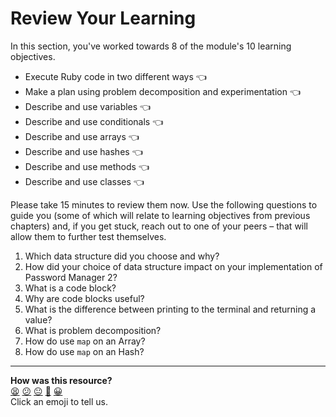 # Review Your Learning

In this section, you've worked towards 8 of the module's 10 learning objectives.

- Execute Ruby code in two different ways :point_left:
- Make a plan using problem decomposition and experimentation :point_left:
- Describe and use variables :point_left:
- Describe and use conditionals :point_left:
- Describe and use arrays :point_left:
- Describe and use hashes :point_left:
- Describe and use methods :point_left:
- Describe and use classes :point_left:

Please take 15 minutes to review them now. Use the following questions to guide you (some of which will relate to learning objectives from previous chapters) and, if you get stuck, reach out to one of your peers – that will allow them to further test themselves.

1. Which data structure did you choose and why?
2. How did your choice of data structure impact on your implementation of Password Manager 2?
3. What is a code block?
4. Why are code blocks useful?
5. What is the difference between printing to the terminal and returning a value?
6. What is problem decomposition?
7. How do use `map` on an Array?
8. How do use `map` on an Hash?


<!-- BEGIN GENERATED SECTION DO NOT EDIT -->

---

**How was this resource?**  
[😫](https://airtable.com/shrUJ3t7KLMqVRFKR?prefill_Repository=makersacademy%2Fruby_foundations&prefill_File=chapter3%2F07_chapter_3_review.md&prefill_Sentiment=😫) [😕](https://airtable.com/shrUJ3t7KLMqVRFKR?prefill_Repository=makersacademy%2Fruby_foundations&prefill_File=chapter3%2F07_chapter_3_review.md&prefill_Sentiment=😕) [😐](https://airtable.com/shrUJ3t7KLMqVRFKR?prefill_Repository=makersacademy%2Fruby_foundations&prefill_File=chapter3%2F07_chapter_3_review.md&prefill_Sentiment=😐) [🙂](https://airtable.com/shrUJ3t7KLMqVRFKR?prefill_Repository=makersacademy%2Fruby_foundations&prefill_File=chapter3%2F07_chapter_3_review.md&prefill_Sentiment=🙂) [😀](https://airtable.com/shrUJ3t7KLMqVRFKR?prefill_Repository=makersacademy%2Fruby_foundations&prefill_File=chapter3%2F07_chapter_3_review.md&prefill_Sentiment=😀)  
Click an emoji to tell us.

<!-- END GENERATED SECTION DO NOT EDIT -->
